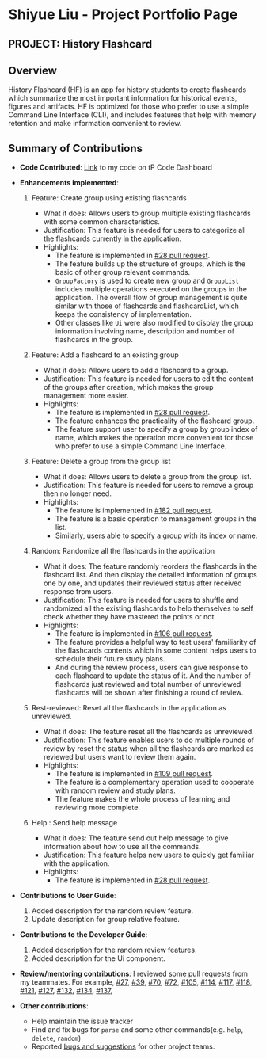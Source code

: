 # Shiyue Liu - Project Portfolio Page

## PROJECT: History Flashcard

## Overview

History Flashcard (HF) is an app for history students to create flashcards which summarize the most important
 information for historical events, figures and artifacts. 
HF is optimized for those who prefer to use a simple Command Line Interface (CLI), and includes features that help
 with memory retention and make information convenient to review.
 
## Summary of Contributions

- **Code Contributed**: [Link](https://nus-cs2113-ay1920s2.github.io/tp-dashboard/#=undefined&search=sliu107) to
 my code on tP Code Dashboard
 
- **Enhancements implemented**:
    1. Feature: Create group using existing flashcards
        - What it does: Allows users to group multiple existing flashcards with some common characteristics.
        - Justification: This feature is needed for users to categorize all the flashcards currently in the application.
        - Highlights:   
             - The feature is implemented in [#28 pull request](https://github.com/AY1920S2-CS2113-T14-1/tp/pull/28).
             - The feature builds up the structure of groups, which is the basic of other group relevant commands.
             - `GroupFactory` is used to create new group and `GroupList` includes multiple operations executed on the 
               groups in the application. The overall flow of group management is quite similar with those of flashcards 
               and flashcardList, which keeps the consistency of implementation.
             - Other classes like `Ui` were also modified to display the group information involving name, description
               and number of flashcards in the group.
               
    2. Feature: Add a flashcard to an existing group
        - What it does: Allows users to add a flashcard to a group.
        - Justification: This feature is needed for users to edit the content of the groups after creation, which makes 
          the group management more easier.
        - Highlights:  
             - The feature is implemented in [#28 pull request](https://github.com/AY1920S2-CS2113-T14-1/tp/pull/28).
             - The feature enhances the practicality of the flashcard group.
             - The feature support user to specify a group by group index of name, which makes the operation more 
               convenient for those who prefer to use a simple Command Line Interface.
               
    3. Feature: Delete a group from the group list
        - What it does: Allows users to delete a group from the group list.
        - Justification: This feature is needed for users to remove a group then no longer need.
        - Highlights:
             - The feature is implemented in [#182 pull request](https://github.com/AY1920S2-CS2113-T14-1/tp/pull/182).
             - The feature is a basic operation to management groups in the list.
             - Similarly, users able to specify a group with its index or name.
             
    4. Random: Randomize all the flashcards in the application
       - What it does: The feature randomly reorders the flashcards in the flashcard list. And then display the
                       detailed information of groups one by one, and updates their reviewed status after received
                       response from users.
       - Justification: This feature is needed for users to shuffle and randomized all the existing flashcards to help 
                        themselves to self check whether they have mastered the points or not.
       - Highlights:
            - The feature is implemented in [#106 pull request](https://github.com/AY1920S2-CS2113-T14-1/tp/pull/106).
            - The feature provides a helpful way to test users' familiarity of the flashcards contents which in some
              content helps users to schedule their future study plans.
            - And during the review process, users can give response to each flashcard to update the status of it. And 
              the number of flashcards just reviewed and total number of unreviewed flashcards will be shown after
              finishing a round of review.
              
    5. Rest-reviewed: Reset all the flashcards in the application as unreviewed.
       - What it does: The feature reset all the flashcards as unreviewed.
       - Justification: This feature enables users to do multiple rounds of review by reset the status when all the
                        flashcards are marked as reviewed but users want to review them again.
       - Highlights:
            - The feature is implemented in [#109 pull request](https://github.com/AY1920S2-CS2113-T14-1/tp/pull/109).
            - The feature is a complementary operation used to cooperate with random review and study plans.
            - The feature makes the whole process of learning and reviewing more complete.
    6. Help : Send help message
       - What it does: The feature send out help message to give information about how to use all the commands.
       - Justification: This feature helps new users to quickly get familiar with the application.
       - Highlights:
            - The feature is implemented in [#28 pull request](https://github.com/AY1920S2-CS2113-T14-1/tp/pull/28).
        
- **Contributions to User Guide**:
    1. Added description for the random review feature.
    2. Update description for group relative feature.
    
- **Contributions to the Developer Guide**:
    1. Added description for the random review features.
    2. Added description for the Ui component.
    
- **Review/mentoring contributions**: I reviewed some pull requests from my teammates. For example,
[#27](https://github.com/AY1920S2-CS2113-T14-1/tp/pull/27),
[#39](https://github.com/AY1920S2-CS2113-T14-1/tp/pull/39),
[#70](https://github.com/AY1920S2-CS2113-T14-1/tp/pull/70),
[#72](https://github.com/AY1920S2-CS2113-T14-1/tp/pull/14),
[#105](https://github.com/AY1920S2-CS2113-T14-1/tp/pull/105),
[#114](https://github.com/AY1920S2-CS2113-T14-1/tp/pull/114),
[#117](https://github.com/AY1920S2-CS2113-T14-1/tp/pull/117),
[#118](https://github.com/AY1920S2-CS2113-T14-1/tp/pull/118),
[#121](https://github.com/AY1920S2-CS2113-T14-1/tp/pull/121),
[#127](https://github.com/AY1920S2-CS2113-T14-1/tp/pull/127),
[#132](https://github.com/AY1920S2-CS2113-T14-1/tp/pull/132),
[#134](https://github.com/AY1920S2-CS2113-T14-1/tp/pull/134),
[#137](https://github.com/AY1920S2-CS2113-T14-1/tp/pull/137),

- **Other contributions**:
    - Help maintain the issue tracker
    - Find and fix bugs for `parse` and some other commands(e.g. `help`, `delete`, `random`)
    - Reported [bugs and suggestions](https://github.com/sliu107/ped/issues) for other project teams.


              
